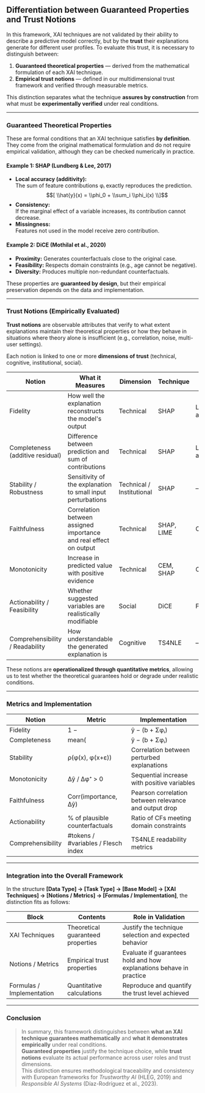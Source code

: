 ## Differentiation between Guaranteed Properties and Trust Notions

In this framework, XAI techniques are not validated by their ability to describe a predictive model correctly, but by the **trust** their explanations generate for different user profiles.
To evaluate this trust, it is necessary to distinguish between:

1. **Guaranteed theoretical properties** — derived from the mathematical formulation of each XAI technique.  
2. **Empirical trust notions** — defined in our multidimensional trust framework and verified through measurable metrics.

This distinction separates what the technique **assures by construction** from what must be **experimentally verified** under real conditions.

---

### Guaranteed Theoretical Properties  

These are formal conditions that an XAI technique satisfies **by definition**. They come from the original mathematical formulation and do not require empirical validation, although they can be checked numerically in practice.

#### Example 1: SHAP (Lundberg & Lee, 2017)
- **Local accuracy (additivity):**  
  The sum of feature contributions φᵢ exactly reproduces the prediction.  
  $$[
  \\hat{y}(x) = \\phi_0 + \\sum_i \\phi_i(x)
  \\]$$
- **Consistency:**  
  If the marginal effect of a variable increases, its contribution cannot decrease.  
- **Missingness:**  
  Features not used in the model receive zero contribution.

#### Example 2: DiCE (Mothilal et al., 2020)
- **Proximity:** Generates counterfactuals close to the original case.  
- **Feasibility:** Respects domain constraints (e.g., age cannot be negative).  
- **Diversity:** Produces multiple non-redundant counterfactuals.

These properties are **guaranteed by design**, but their empirical preservation depends on the data and implementation.

---

### Trust Notions (Empirically Evaluated)

**Trust notions** are observable attributes that verify to what extent explanations maintain their theoretical properties or how they behave in situations where theory alone is insufficient (e.g., correlation, noise, multi-user settings).

Each notion is linked to one or more **dimensions of trust** (technical, cognitive, institutional, social).

| Notion | What it Measures | Dimension | Technique | Related Property |
|---------|------------------|------------|------------|------------------|
| Fidelity | How well the explanation reconstructs the model's output | Technical | SHAP | Local accuracy |
| Completeness (additive residual) | Difference between prediction and sum of contributions | Technical | SHAP | Local accuracy |
| Stability / Robustness | Sensitivity of the explanation to small input perturbations | Technical / Institutional | SHAP | — |
| Faithfulness | Correlation between assigned importance and real effect on output | Technical | SHAP, LIME | Consistency |
| Monotonicity | Increase in predicted value with positive evidence | Technical | CEM, SHAP | Consistency |
| Actionability / Feasibility | Whether suggested variables are realistically modifiable | Social | DiCE | Feasibility |
| Comprehensibility / Readability | How understandable the generated explanation is | Cognitive | TS4NLE | — |

These notions are **operationalized through quantitative metrics**, allowing us to test whether the theoretical guarantees hold or degrade under realistic conditions.

---

### Metrics and Implementation

| Notion | Metric | Implementation |
|--------|---------|----------------|
| Fidelity | 1 − |ŷ − (b + Σφᵢ)| / range(ŷ) | Compare predicted vs reconstructed output |
| Completeness | mean(|ŷ − (b + Σφᵢ)|) | Mean additive residual |
| Stability | ρ(φ(x), φ(x+ε)) | Correlation between perturbed explanations |
| Monotonicity | Δŷ / Δφ⁺ > 0 | Sequential increase with positive variables |
| Faithfulness | Corr(importance, Δŷ) | Pearson correlation between relevance and output drop |
| Actionability | % of plausible counterfactuals | Ratio of CFs meeting domain constraints |
| Comprehensibility | #tokens / #variables / Flesch index | TS4NLE readability metrics |

---

### Integration into the Overall Framework

In the structure **[Data Type] → [Task Type] → [Base Model] → [XAI Techniques] → [Notions / Metrics] → [Formulas / Implementation]**, the distinction fits as follows:

| Block | Contents | Role in Validation |
|--------|-----------|-------------------|
| XAI Techniques | Theoretical guaranteed properties | Justify the technique selection and expected behavior |
| Notions / Metrics | Empirical trust properties | Evaluate if guarantees hold and how explanations behave in practice |
| Formulas / Implementation | Quantitative calculations | Reproduce and quantify the trust level achieved |

---

### Conclusion

> In summary, this framework distinguishes between **what an XAI technique guarantees mathematically** and **what it demonstrates empirically** under real conditions.  
> **Guaranteed properties** justify the technique choice, while **trust notions** evaluate its actual performance across user roles and trust dimensions.  
> This distinction ensures methodological traceability and consistency with European frameworks for *Trustworthy AI* (HLEG, 2019) and *Responsible AI Systems* (Díaz-Rodríguez et al., 2023).
